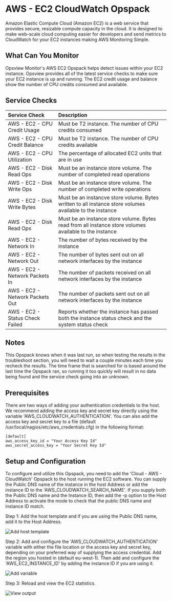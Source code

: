 
# AWS - EC2 CloudWatch Opspack

Amazon Elastic Compute Cloud (Amazon EC2) is a web service that provides secure, resizable compute capacity in the cloud. It is designed to make web-scale cloud computing easier for developers and send metrics to CloudWatch for your EC2 instances making AWS Monitoring Simple.

## What Can You Monitor

Opsview Monitor's AWS EC2 Opspack helps detect issues within your EC2 instance. Opsview provides all of the latest service checks to make sure your EC2 instance is up and running. The EC2 credit usage and balance show the number of CPU credits consumed and available.

## Service Checks

| Service Check | Description |
|:------------- |:----------- |
|AWS - EC2 - CPU Credit Usage | Must be T2 instance. The number of CPU credits consumed
|AWS - EC2 - CPU Credit Balance | Must be T2 instance. The number of CPU credits available
|AWS - EC2 - CPU Utilization | The percentage of allocated EC2 units that are in use
|AWS - EC2 - Disk Read Ops | Must be an instance store volume. The number of completed read operations
|AWS - EC2 - Disk Write Ops | Must be an instance store volume. The number of completed write operations
|AWS - EC2 - Disk Write Bytes | Must be an instancve store volume. Bytes written to all instance store volumes available to the instance
|AWS - EC2 - Disk Read Ops | Must be an instance store volume. Bytes read from all instance store volumes available to the instance
|AWS - EC2 - Network In | The number of bytes received by the instance
|AWS - EC2 - Network Out | The number of bytes sent out on all network interfaces by the instance
|AWS - EC2 - Network Packets In | The number of packets received on all network interfaces by the instance
|AWS - EC2 - Network Packets Out |The number of packets sent out on all network interfaces by the instance
|AWS - EC2 - Status Check Failed | Reports whether the instance has passed both the instance status check and the system status check
## Notes

This Opspack knows when it was last run, so when testing the results in the troubleshoot section, you will need to wait a couple minutes each time you recheck the results. The time frame that is searched for is based around the last time the Opspack ran, so running it too quickly will result in no data being found and the service check going into an unknown.

## Prerequisites

There are two ways of adding your authentication credentials to the host. We recommend adding the access key and secret key directly using the variable 'AWS_CLOUDWATCH_AUTHENTICATION'. You can also add the access key and secret key to a file (default /usr/local/nagios/etc/aws_credentials.cfg) in the following format:

```
[default]
aws_access_key_id = "Your Access Key Id"
aws_secret_access_key = "Your Secret Key Id"
```

## Setup and Configuration

To configure and utilize this Opspack, you need to add the 'Cloud - AWS - CloudWatch' Opspack to the host running the EC2 software.
You can supply the Public DNS name of the instance in the host Address or add the instance ID to the 'AWS_CLOUDWATCH_SEARCH_NAME'. If you supply both the Public DNS name and the Instance ID, then add the -p option to the Host Address to activate the mode to check that the public DNS name and instance ID match.

Step 1: Add the host template and if you are using the Public DNS name, add it to the Host Address.

![Add host template](/docs/img/host-template.png?raw=true)

Step 2: Add and configure the 'AWS_CLOUDWATCH_AUTHENTICATION' variable with either the file location or the access key and secret key, depending on your preferred way of supplying the access credential. Add the region you hosted in (default eu-west-1). Then add and configure the 'AWS_EC2_INSTANCE_ID' by adding the instance ID if you are using it.

![Add variable](/docs/img/variable.png?raw=true)

Step 3: Reload and view the EC2 statistics.

![View output](/docs/img/output.png?raw=true)
